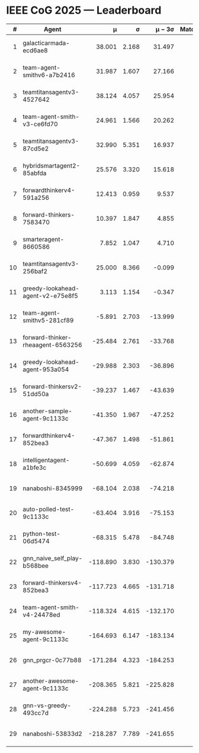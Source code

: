 # IEEE CoG 2025 — Leaderboard

| # | Agent | μ | σ | μ − 3σ | Matches | Updated |
|---:|---|---:|---:|---:|---:|---|
| 1 | galacticarmada-ecd6ae8 | 38.001 | 2.168 | 31.497 | 160 | 2025-08-17 11:25 |
| 2 | team-agent-smithv6-a7b2416 | 31.987 | 1.607 | 27.166 | 220 | 2025-08-17 11:25 |
| 3 | teamtitansagentv3-4527642 | 38.124 | 4.057 | 25.954 | 140 | 2025-08-17 11:25 |
| 4 | team-agent-smith-v3-ce6fd70 | 24.961 | 1.566 | 20.262 | 200 | 2025-08-17 11:25 |
| 5 | teamtitansagentv3-87cd5e2 | 32.990 | 5.351 | 16.937 | 160 | 2025-08-17 11:25 |
| 6 | hybridsmartagent2-85abfda | 25.576 | 3.320 | 15.618 | 160 | 2025-08-17 11:25 |
| 7 | forwardthinkerv4-591a256 | 12.413 | 0.959 | 9.537 | 185 | 2025-08-17 11:25 |
| 8 | forward-thinkers-7583470 | 10.397 | 1.847 | 4.855 | 140 | 2025-08-17 11:25 |
| 9 | smarteragent-8660586 | 7.852 | 1.047 | 4.710 | 160 | 2025-08-17 11:25 |
| 10 | teamtitansagentv3-256baf2 | 25.000 | 8.366 | -0.099 | 80 | 2025-08-17 11:25 |
| 11 | greedy-lookahead-agent-v2-e75e8f5 | 3.113 | 1.154 | -0.347 | 240 | 2025-08-17 11:25 |
| 12 | team-agent-smithv5-281cf89 | -5.891 | 2.703 | -13.999 | 120 | 2025-08-17 11:25 |
| 13 | forward-thinker-rheaagent-6563256 | -25.484 | 2.761 | -33.768 | 140 | 2025-08-17 11:25 |
| 14 | greedy-lookahead-agent-953a054 | -29.988 | 2.303 | -36.896 | 120 | 2025-08-17 11:25 |
| 15 | forward-thinkersv2-51dd50a | -39.237 | 1.467 | -43.639 | 280 | 2025-08-17 11:25 |
| 16 | another-sample-agent-9c1133c | -41.350 | 1.967 | -47.252 | 100 | 2025-08-17 11:25 |
| 17 | forwardthinkerv4-852bea3 | -47.367 | 1.498 | -51.861 | 208 | 2025-08-17 11:25 |
| 18 | intelligentagent-a1bfe3c | -50.699 | 4.059 | -62.874 | 204 | 2025-08-17 11:25 |
| 19 | nanaboshi-8345999 | -68.104 | 2.038 | -74.218 | 120 | 2025-08-17 11:25 |
| 20 | auto-polled-test-9c1133c | -63.404 | 3.916 | -75.153 | 120 | 2025-08-17 11:25 |
| 21 | python-test-06d5474 | -68.315 | 5.478 | -84.748 | 100 | 2025-08-17 11:25 |
| 22 | gnn_naive_self_play-b568bee | -118.890 | 3.830 | -130.379 | 200 | 2025-08-17 11:25 |
| 23 | forward-thinkersv4-852bea3 | -117.723 | 4.665 | -131.718 | 101 | 2025-08-17 11:25 |
| 24 | team-agent-smith-v4-24478ed | -118.324 | 4.615 | -132.170 | 320 | 2025-08-17 11:25 |
| 25 | my-awesome-agent-9c1133c | -164.693 | 6.147 | -183.134 | 360 | 2025-08-17 11:25 |
| 26 | gnn_prgcr-0c77b88 | -171.284 | 4.323 | -184.253 | 260 | 2025-08-17 11:25 |
| 27 | another-awesome-agent-9c1133c | -208.365 | 5.821 | -225.828 | 260 | 2025-08-17 11:25 |
| 28 | gnn-vs-greedy-493cc7d | -224.288 | 5.723 | -241.456 | 120 | 2025-08-17 11:25 |
| 29 | nanaboshi-53833d2 | -218.287 | 7.789 | -241.655 | 200 | 2025-08-17 11:25 |
